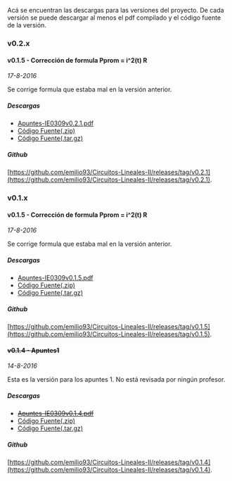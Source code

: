 Acá se encuentran las descargas para las versiones del proyecto. De cada versión
se puede descargar al menos el pdf compilado y el código fuente de la versión.

### v0.2.x

#### v0.1.5 - Corrección de formula Pprom = i^2(t) R
_17-8-2016_

Se corrige formula que estaba mal en la versión anterior.

##### Descargas
- [Apuntes-IE0309v0.2.1.pdf](https://github.com/emilio93/Circuitos-Lineales-II/releases/download/v0.2.1/Apuntes-IE0309v0.2.1.pdf)
- [Código Fuente(.zip)](https://github.com/emilio93/Circuitos-Lineales-II/archive/v0.2.1.zip)
- [Código Fuente(.tar.gz)](https://github.com/emilio93/Circuitos-Lineales-II/archive/v0.2.1.tar.gz)

##### Github
 [https://github.com/emilio93/Circuitos-Lineales-II/releases/tag/v0.2.1](https://github.com/emilio93/Circuitos-Lineales-II/releases/tag/v0.2.1).

### v0.1.x

#### v0.1.5 - Corrección de formula Pprom = i^2(t) R
_17-8-2016_

Se corrige formula que estaba mal en la versión anterior.

##### Descargas
- [Apuntes-IE0309v0.1.5.pdf](https://github.com/emilio93/Circuitos-Lineales-II/releases/download/v0.1.5/Apuntes-IE0309v0.1.5.pdf)
- [Código Fuente(.zip)](https://github.com/emilio93/Circuitos-Lineales-II/archive/v0.1.5.zip)
- [Código Fuente(.tar.gz)](https://github.com/emilio93/Circuitos-Lineales-II/archive/v0.1.5.tar.gz)

##### Github
 [https://github.com/emilio93/Circuitos-Lineales-II/releases/tag/v0.1.5](https://github.com/emilio93/Circuitos-Lineales-II/releases/tag/v0.1.5).

#### ~~v0.1.4 - Apuntes1~~
_14-8-2016_

Esta es la versión para los apuntes 1. No está revisada por ningún profesor.

##### Descargas
- ~~[Apuntes-IE0309v0.1.4.pdf](https://github.com/emilio93/Circuitos-Lineales-II/releases/download/v0.1.4/Apuntes-IE0309v0.1.4.pdf)~~
- [Código Fuente(.zip)](https://github.com/emilio93/Circuitos-Lineales-II/archive/v0.1.4.zip)
- [Código Fuente(.tar.gz)](https://github.com/emilio93/Circuitos-Lineales-II/archive/v0.1.4.tar.gz)

##### Github
 [https://github.com/emilio93/Circuitos-Lineales-II/releases/tag/v0.1.4](https://github.com/emilio93/Circuitos-Lineales-II/releases/tag/v0.1.4).

